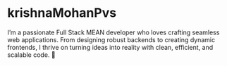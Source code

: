 # krishnaMohanPvs
I’m a passionate Full Stack MEAN  developer who loves crafting seamless web applications. From designing robust backends to creating dynamic frontends, I thrive on turning ideas into reality with clean, efficient, and scalable code. 🚀
